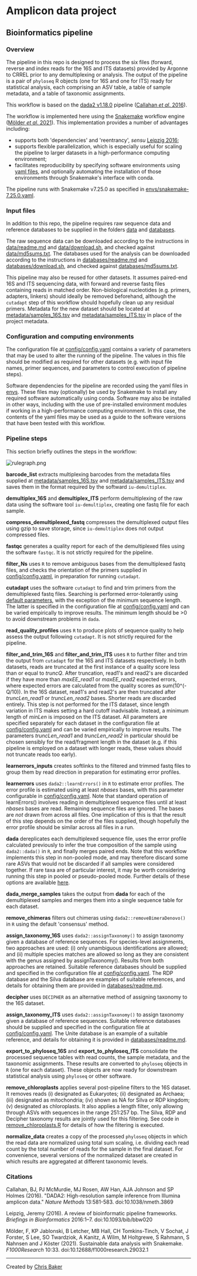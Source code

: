 # Amplicon data project

## Bioinformatics pipeline

### Overview

The pipeline in this repo is designed to process the six files (forward, reverse and index reads for the 16S and ITS datasets) provided by Argonne to CRREL prior to any demultiplexing or analysis. The output of the pipeline is a pair of `phyloseq` R objects (one for 16S and one for ITS) ready for statistical analysis, each comprising an ASV table, a table of sample metadata, and a table of taxonomic assignments.

This workflow is based on the [dada2 v1.18.0](https://benjjneb.github.io/dada2/tutorial.html) pipeline ([Callahan *et al*. 2016](#citations)).

The workflow is implemented here using the [Snakemake](https://snakemake.readthedocs.io) workflow engine ([Mölder *et al*. 2021](#citations)). This implementation provides a number of advantages including:

 - supports both 'dependencies' and 'reentrancy', *sensu* [Leipzig 2016](#citations);
 - supports flexible parallelization, which is especially useful for scaling the pipeline to larger datasets in a high-performance computing environment;
 - facilitates reproducibility by specifying software environments using [yaml files](/envs), and optionally automating the installation of those environments through Snakemake's interface with conda.

The pipeline runs with Snakemake v7.25.0 as specified in [envs/snakemake-7.25.0.yaml](/envs/snakemake-7.25.0.yaml).

### Input files

In addition to this repo, the pipeline requires raw sequence data and reference databases to be supplied in the folders [data](/data) and [databases](/databases).

The raw sequence data can be downloaded according to the instructions in [data/readme.md](/data/readme.md) and [data/download.sh](/data/download.sh), and checked against [data/md5sums.txt](/data/md5sums.txt). The databases used for the analysis can be downloaded according to the instructions in [databases/readme.md](/databases/readme.md) and [databases/download.sh](/databases/download.sh), and checked against [databases/md5sums.txt](/databases/md5sums.txt).

This pipeline may also be reused for other datasets. It assumes paired-end 16S and ITS sequencing data, with forward and reverse fastq files containing reads in matched order. Non-biological nucleotides (e.g. primers, adapters, linkers) should ideally be removed beforehand, although the `cutadapt` step of this workflow should hopefully clean up any residual primers. Metadata for the new dataset should be located at [metadata/samples_16S.tsv](/metadata/samples_16S.tsv) and [metadata/samples_ITS.tsv](/metadata/samples_ITS.tsv) in place of the project metadata.

### Configuration and computing environments

The configuration file at [config/config.yaml](/config/config.yaml) contains a variety of parameters that may be used to alter the running of the pipeline. The values in this file should be modified as required for other datasets (e.g. with input file names, primer sequences, and parameters to control execution of pipeline steps).

Software dependencies for the pipeline are recorded using the yaml files in [envs](/envs). These files may (optionally) be used by Snakemake to install any required software automatically using conda. Software may also be installed in other ways, including with the use of pre-installed environment modules if working in a high-performance computing environment. In this case, the contents of the yaml files may be used as a guide to the software versions that have been tested with this workflow.

### Pipeline steps

This section briefly outlines the steps in the workflow:

![rulegraph.png](/docs/rulegraph.png)

**barcode_list** extracts multiplexing barcodes from the metadata files supplied at [metadata/samples_16S.tsv](/metadata/samples_16S.tsv) and [metadata/samples_ITS.tsv](/metadata/samples_ITS.tsv) and saves them in the format required by the softward `iu-demultiplex`.

**demultiplex_16S** and **demultiplex_ITS** perform demultiplexing of the raw data using the software tool `iu-demultiplex`, creating one fastq file for each sample.

**compress_demultiplexed_fastq** compresses the demultiplexed output files using gzip to save storage, since `iu-demultiplex` does not output compressed files.

**fastqc** generates a quality report for each of the demultiplexed files using the software `fastqc`. It is not strictly required for the pipeline.

**filter_Ns** uses `R` to remove ambiguous bases from the demultiplexed fastq files, and checks the orientation of the primers supplied in [config/config.yaml](/config/config.yaml), in preparation for running `cutadapt`.

**cutadapt** uses the software `cutadapt` to find and trim primers from the demultiplexed fastq files. Searching is performed error-tolerantly using [default parameters](https://cutadapt.readthedocs.io), with the exception of the minimum sequence length. The latter is specified in the configuration file at [config/config.yaml](/config/config.yaml) and can be varied empirically to improve results. The minimum length should be >0 to avoid downstream problems in `dada`.

**read_quality_profiles** uses `R` to produce plots of sequence quality to help assess the output following `cutadapt`. It is not strictly required for the pipeline.

**filter_and_trim_16S** and **filter_and_trim_ITS** uses `R` to further filter and trim the output from `cutadapt` for the 16S and ITS datasets respectively. In both datasets, reads are truncated at the first instance of a quality score less than or equal to *truncQ*. After truncation, read1's and read2's are discarded if they have more than *maxEE_read1* or *maxEE_read2* expected errors, where expected errors are calculated from the quality scores as sum(10^(-Q/10)). In the 16S dataset, read1's and read2's are then truncated after *truncLen_read1* or *truncLen_read2* bases. Shorter reads are discarded entirely. This step is not performed for the ITS dataset, since length variation in ITS makes setting a hard cutoff inadvisable. Instead, a minimum length of *minLen* is imposed on the ITS dataset. All parameters are specified separately for each dataset in the configuration file at [config/config.yaml](/config/config.yaml) and can be varied empirically to improve results. The parameters *truncLen_read1* and *truncLen_read2* in particular should be chosen sensibly for the read/fragment length in the dataset (e.g. if this pipeline is employed on a dataset with longer reads, these values should not truncate reads too early).

**learnerrors_inputs** creates softlinks to the filtered and trimmed fastq files to group them by read direction in preparation for estimating error profiles.

**learnerrors** uses `dada2::learnErrors()` in `R` to estimate error profiles. The error profile is estimated using at least *nbases* bases, with this parameter configurable in [config/config.yaml](/config/config.yaml). Note that standard operation of learnErrors() involves reading in demultiplexed sequence files until at least *nbases* bases are read. Remaining sequence files are ignored. The bases are *not* drawn from across all files. One implication of this is that the result of this step depends on the order of the files supplied, though hopefully the error profile should be similar across all files in a run.

**dada** dereplicates each demultiplexed sequence file, uses the error profile calculated previously to infer the true composition of the sample using `dada2::dada()` in `R`, and finally merges paired ends. Note that this workflow implements this step in non-pooled mode, and may therefore discard some rare ASVs that would not be discarded if all samples were considered together. If rare taxa are of particular interest, it may be worth considering running this step in pooled or pseudo-pooled mode. Further details of these options are available [here](https://benjjneb.github.io/dada2/tutorial.html).

**dada_merge_samples** takes the output from **dada** for each of the demultiplexed samples and merges them into a single sequence table for each dataset.

**remove_chimeras** filters out chimeras using `dada2::removeBimeraDenovo()` in `R` using the default 'consensus' method.

**assign_taxonomy_16S** uses `dada2::assignTaxonomy()` to assign taxonomy given a database of reference sequences. For species-level assignments, two approaches are used: (i) only unambiguous identifications are allowed; and (ii) multiple species matches are allowed so long as they are consistent with the genus assigned by assignTaxonomy(). Results from both approaches are retained. Suitable reference databases should be supplied and specified in the configuration file at [config/config.yaml](/config/config.yaml). The RDP database and the Silva database are examples of suitable references, and details for obtaining them are provided in [databases/readme.md](/databases/readme.md).

**decipher** uses `DECIPHER` as an alternative method of assigning taxonomy to the 16S dataset.

**assign_taxonomy_ITS** uses `dada2::assignTaxonomy()` to assign taxonomy given a database of reference sequences. Suitable reference databases should be supplied and specified in the configuration file at [config/config.yaml](/config/config.yaml). The Unite database is an example of a suitable reference, and details for obtaining it is provided in [databases/readme.md](/databases/readme.md).

**export_to_phyloseq_16S** and **export_to_phyloseq_ITS** consolidate the processed sequence tables with read counts, the sample metadata, and the taxonomic assignments. These results are converted to `phyloseq` objects in `R` (one for each dataset). These objects are now ready for downstream statistical analysis using `phyloseq` or other software.

**remove_chloroplasts** applies several post-pipeline filters to the 16S dataset. It removes reads (i) designated as Eukaryotes; (ii) designated as Archaea; (iii) designated as mitochondria; (iv) shown as NA for Silva or RDP kingdom; (v) designated as chloroplasts. It also applies a length filter, only allowing through ASVs with sequences in the range 251:257 bp. The Silva, RDP and Decipher taxonomy results are jointly used for this filtering. See code in [remove_chloroplasts.R](/code/remove_chloroplasts.R) for details of how the filtering is executed.

**normalize_data** creates a copy of the processed `phyloseq` objects in which the read data are normalized using total sum scaling, i.e. dividing each read count by the total number of reads for the sample in the final dataset. For convenience, several versions of the normalized dataset are created in which results are aggregated at different taxonomic levels.

### Citations

Callahan, BJ, PJ McMurdie, MJ Rosen, AW Han, AJA Johnson and SP Holmes (2016). "DADA2: High-resolution sample inference from Illumina amplicon data." *Nature Methods* 13:581-583. doi:10.1038/nmeth.3869

Leipzig, Jeremy (2016). A review of bioinformatic pipeline frameworks. *Briefings in Bioinformatics* 2016:1–7. doi:10.1093/bib/bbw020

Mölder, F, KP Jablonski, B Letcher, MB Hall, CH Tomkins-Tinch, V Sochat, J Forster, S Lee, SO Twardziok, A Kanitz, A Wilm, M Holtgrewe, S Rahmann, S Nahnsen and J Köster (2021). Sustainable data analysis with Snakemake. *F1000Research* 10:33. doi:10.12688/f1000research.29032.1

---
Created by [Chris Baker](https://github.com/bakerccm)

